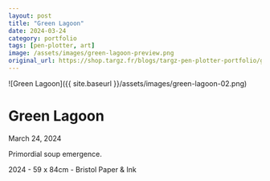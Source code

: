 ```yaml
---
layout: post
title: "Green Lagoon"
date: 2024-03-24
category: portfolio
tags: [pen-plotter, art]
image: /assets/images/green-lagoon-preview.png
original_url: https://shop.targz.fr/blogs/targz-pen-plotter-portfolio/green-lagoon
---
```


![Green Lagoon]({{ site.baseurl }}/assets/images/green-lagoon-02.png)

# Green Lagoon
March 24, 2024

Primordial soup emergence.

2024 - 59 x 84cm - Bristol Paper & Ink